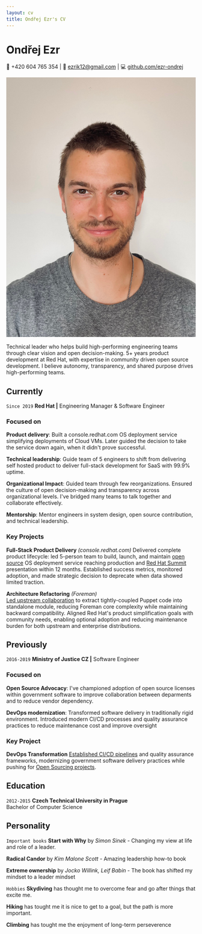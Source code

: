 ```yaml
---
layout: cv
title: Ondřej Ezr's CV
---
```

# Ondřej Ezr

<div id="webaddress">
📱 +420 604 765 354
| 📧 <a href="mailto:ezrik12@gmail.com">ezrik12@gmail.com</a>
| 💻 <a href="https://github.com/ezr-ondrej">github.com/ezr-ondrej</a>
</div>

![Photo of me](/assets/images/ondrej-photo.jpg)

<p id="summary">
Technical leader who helps build high-performing engineering teams through clear vision and open decision-making. 5+ years product development at Red Hat, with expertise in community driven open source development. I believe autonomy, transparency, and shared purpose drives high-performing teams.
</p>

## Currently

`Since 2019`
**Red Hat |** Engineering Manager & Software Engineer

### Focused on

**Product delivery**: Built a console.redhat.com OS deployment service simplifying deployments of Cloud VMs.
Later guided the decision to take the service down again, when it didn't prove successful.

**Technical leadership**: Guide team of 5 engineers to shift from delivering self hosted product to deliver full-stack development for SaaS with 99.9% uptime.

**Organizational Impact**: Guided team through few reorganizations. Ensured the culture of open decision-making and transparency across organizational levels. I've bridged many teams to talk together and collaborate effectively.

**Mentorship**: Mentor engineers in system design, open source contribution, and technical leadership. 


### Key Projects

**Full-Stack Product Delivery** *(console.redhat.com)*
Delivered complete product lifecycle: led 5-person team to build, launch, and maintain [open source](https://github.com/RHEnVision/) OS deployment service reaching production and [Red Hat Summit]((https://youtu.be/0LCmCkwRcOE?si=SfuSF-xitcVsNcCt&t=1695)) presentation within 12 months. Established success metrics, monitored adoption, and made strategic decision to deprecate when data showed limited traction.

**Architecture Refactoring** *(Foreman)*  
[Led upstream collaboration](https://community.theforeman.org/t/puppet-plugin-release-and-its-future/22335) to extract tightly-coupled Puppet code into standalone module, reducing Foreman core complexity while maintaining backward compatibility. Aligned Red Hat's product simplification goals with community needs, enabling optional adoption and reducing maintenance burden for both upstream and enterprise distributions.

## Previously
`2016-2019`
**Ministry of Justice CZ |** Software Engineer

### Focused on

**Open Source Advocacy**: I've championed adoption of open source licenses within government software to improve collaboration between deparments and to reduce vendor dependency.

**DevOps modernization**: Transformed software delivery in traditionally rigid environment. Introduced modern CI/CD processes and quality assurance practices to reduce maintenance cost and improve oversight


### Key Project

**DevOps Transformation**
[Established CI/CD pipelines](https://archiv.isss.cz/archiv/2020/do/watch?id=52) and quality assurance frameworks, modernizing government software delivery practices while pushing for [Open Sourcing projects](https://github.com/ministryofjusticecz).

## Education

`2012-2015`
**Czech Technical University in Prague**  
Bachelor of Computer Science

## Personality

`Important books`
**Start with Why** by *Simon Sinek* - Changing my view at life and role of a leader.

**Radical Candor** by *Kim Malone Scott* - Amazing leadership how-to book

**Extreme ownership** by *Jocko Willink, Leif Babin* - The book has shifted my mindset to a leader mindset

`Hobbies`
**Skydiving** has thought me to overcome fear and go after things that excite me.

**Hiking** has tought me it is nice to get to a goal, but the path is more important.

**Climbing** has tought me the enjoyment of long-term perseverence

<!-- ### Footer

Last updated: May 2025 -->


